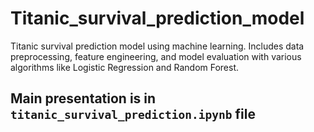 # Titanic_survival_prediction_model
Titanic survival prediction model using machine learning. Includes data preprocessing, feature engineering, and model evaluation with various algorithms like Logistic Regression and Random Forest.

## Main presentation is in `titanic_survival_prediction.ipynb` file
